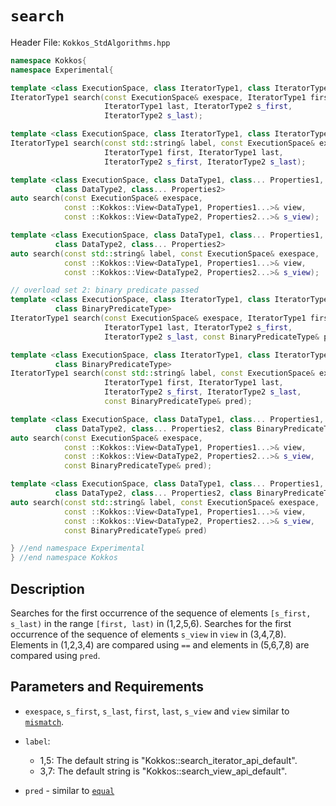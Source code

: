 
# `search`

Header File: `Kokkos_StdAlgorithms.hpp`

```cpp
namespace Kokkos{
namespace Experimental{

template <class ExecutionSpace, class IteratorType1, class IteratorType2>
IteratorType1 search(const ExecutionSpace& exespace, IteratorType1 first,
                     IteratorType1 last, IteratorType2 s_first,                      (1)
                     IteratorType2 s_last);

template <class ExecutionSpace, class IteratorType1, class IteratorType2>
IteratorType1 search(const std::string& label, const ExecutionSpace& exespace,
                     IteratorType1 first, IteratorType1 last,                        (2)
                     IteratorType2 s_first, IteratorType2 s_last);

template <class ExecutionSpace, class DataType1, class... Properties1,
          class DataType2, class... Properties2>
auto search(const ExecutionSpace& exespace,
            const ::Kokkos::View<DataType1, Properties1...>& view,                   (3)
            const ::Kokkos::View<DataType2, Properties2...>& s_view);

template <class ExecutionSpace, class DataType1, class... Properties1,
          class DataType2, class... Properties2>
auto search(const std::string& label, const ExecutionSpace& exespace,
            const ::Kokkos::View<DataType1, Properties1...>& view,                   (4)
            const ::Kokkos::View<DataType2, Properties2...>& s_view);

// overload set 2: binary predicate passed
template <class ExecutionSpace, class IteratorType1, class IteratorType2,
          class BinaryPredicateType>
IteratorType1 search(const ExecutionSpace& exespace, IteratorType1 first,                  (5)
                     IteratorType1 last, IteratorType2 s_first,
                     IteratorType2 s_last, const BinaryPredicateType& pred);

template <class ExecutionSpace, class IteratorType1, class IteratorType2,
          class BinaryPredicateType>
IteratorType1 search(const std::string& label, const ExecutionSpace& exespace,
                     IteratorType1 first, IteratorType1 last,                        (6)
                     IteratorType2 s_first, IteratorType2 s_last,
                     const BinaryPredicateType& pred);

template <class ExecutionSpace, class DataType1, class... Properties1,
          class DataType2, class... Properties2, class BinaryPredicateType>
auto search(const ExecutionSpace& exespace,
            const ::Kokkos::View<DataType1, Properties1...>& view,                   (7)
            const ::Kokkos::View<DataType2, Properties2...>& s_view,
            const BinaryPredicateType& pred);

template <class ExecutionSpace, class DataType1, class... Properties1,
          class DataType2, class... Properties2, class BinaryPredicateType>
auto search(const std::string& label, const ExecutionSpace& exespace,
            const ::Kokkos::View<DataType1, Properties1...>& view,                   (8)
            const ::Kokkos::View<DataType2, Properties2...>& s_view,
            const BinaryPredicateType& pred)

} //end namespace Experimental
} //end namespace Kokkos
```

## Description

Searches for the first occurrence of the sequence of elements `[s_first, s_last)` in the range `[first, last)` in (1,2,5,6).
Searches for the first occurrence of the sequence of elements `s_view` in `view` in (3,4,7,8).
Elements in (1,2,3,4) are compared using `==` and elements in (5,6,7,8) are compared using `pred`.

## Parameters and Requirements

- `exespace`, `s_first`, `s_last`, `first`, `last`, `s_view` and `view` similar to [`mismatch`](./StdMismatch).

- `label`:
    - 1,5: The default string is "Kokkos::search_iterator_api_default".
    - 3,7: The default string is "Kokkos::search_view_api_default".

- `pred` - similar to [`equal`](./StdEqual)
